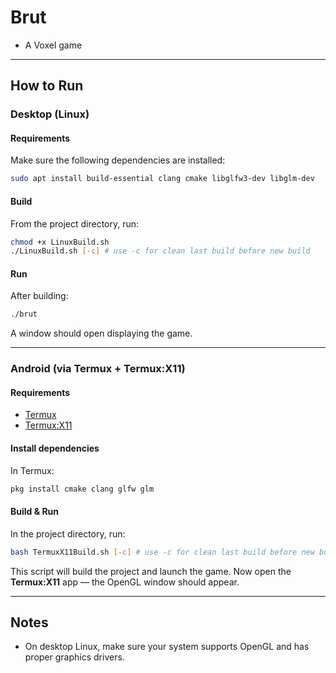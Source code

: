 # Brut

- A Voxel game
---

## How to Run

### Desktop (Linux)

#### Requirements

Make sure the following dependencies are installed:

```bash
sudo apt install build-essential clang cmake libglfw3-dev libglm-dev
```

#### Build

From the project directory, run:

```bash
chmod +x LinuxBuild.sh
./LinuxBuild.sh [-c] # use -c for clean last build before new build
```

#### Run

After building:

```bash
./brut
```

A window should open displaying the game.

---

### Android (via Termux + Termux:X11)

#### Requirements

- [Termux](https://f-droid.org/en/packages/com.termux/)
- [Termux:X11](https://github.com/termux/termux-x11)

#### Install dependencies

In Termux:

```bash
pkg install cmake clang glfw glm
```

#### Build & Run

In the project directory, run:

```bash
bash TermuxX11Build.sh [-c] # use -c for clean last build before new build
```

This script will build the project and launch the game.
Now open the **Termux:X11** app — the OpenGL window should appear.

---

## Notes
- On desktop Linux, make sure your system supports OpenGL and has proper graphics drivers.
